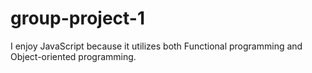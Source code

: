 # group-project-1

I enjoy JavaScript because it utilizes both Functional programming and Object-oriented programming.